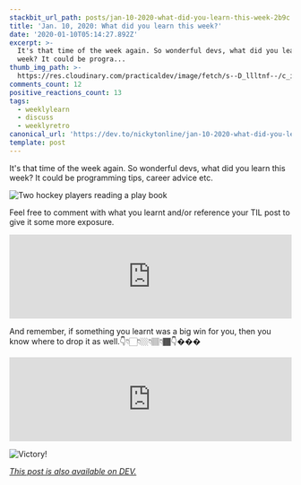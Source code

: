 ```yaml
---
stackbit_url_path: posts/jan-10-2020-what-did-you-learn-this-week-2b9c
title: 'Jan. 10, 2020: What did you learn this week?'
date: '2020-01-10T05:14:27.892Z'
excerpt: >-
  It's that time of the week again. So wonderful devs, what did you learn this
  week? It could be progra...
thumb_img_path: >-
  https://res.cloudinary.com/practicaldev/image/fetch/s--D_llltnf--/c_imagga_scale,f_auto,fl_progressive,h_420,q_auto,w_1000/https://thepracticaldev.s3.amazonaws.com/i/dbzds2pufmi88h97h4qw.png
comments_count: 12
positive_reactions_count: 13
tags:
  - weeklylearn
  - discuss
  - weeklyretro
canonical_url: 'https://dev.to/nickytonline/jan-10-2020-what-did-you-learn-this-week-2b9c'
template: post
---
```

It's that time of the week again. So wonderful devs, what did you learn this week? It could be programming tips, career advice etc.

![Two hockey players reading a play book](https://media.giphy.com/media/OqJdvB5VyUUqNoZdjO/giphy-downsized-large.gif)

Feel free to comment with what you learnt and/or reference your TIL post to give it some more exposure.


<iframe class="liquidTag" src="https://dev.to/embed/tag?args=todayilearned" style="border: 0; width: 100%;"></iframe>


And remember, if something you learnt was a big win for you, then you know where to drop it as well.👇👇🏻👇🏼👇🏽👇🏾👇���


<iframe class="liquidTag" src="https://dev.to/embed/link?args=https%3A%2F%2Fdev.to%2Fjess%2Fwhat-was-your-win-this-past-week-4ac4" style="border: 0; width: 100%;"></iframe>


![Victory!](https://media.giphy.com/media/K3RxMSrERT8iI/giphy.gif)

*[This post is also available on DEV.](https://dev.to/nickytonline/jan-10-2020-what-did-you-learn-this-week-2b9c)*


<script>
const parent = document.getElementsByTagName('head')[0];
const script = document.createElement('script');
script.type = 'text/javascript';
script.src = 'https://cdnjs.cloudflare.com/ajax/libs/iframe-resizer/4.1.1/iframeResizer.min.js';
script.charset = 'utf-8';
script.onload = function() {
    window.iFrameResize({}, '.liquidTag');
};
parent.appendChild(script);
</script>    
